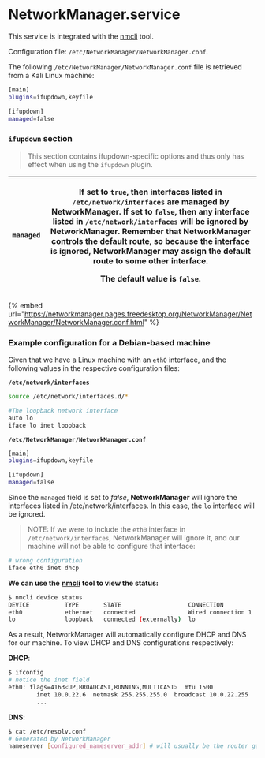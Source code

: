 # NetworkManager.service

This service is integrated with the [nmcli](https://jarrettgxz-sec.gitbook.io/networking-concepts/networking-tools/configuration-and-information/nmcli) tool.

Configuration file: `/etc/NetworkManager/NetworkManager.conf`.

The following `/etc/NetworkManager/NetworkManager.conf` file is retrieved from a Kali Linux machine:

```bash
[main]
plugins=ifupdown,keyfile

[ifupdown]
managed=false

```

### `ifupdown` section

> This section contains ifupdown-specific options and thus only has effect when using the `ifupdown` plugin.

| `managed` | <p>If set to <code>true</code>, then interfaces listed in <code>/etc/network/interfaces</code> are managed by NetworkManager. If set to <code>false</code>, then any interface listed in <code>/etc/network/interfaces</code> will be ignored by NetworkManager. Remember that NetworkManager controls the default route, so because the interface is ignored, NetworkManager may assign the default route to some other interface.</p><p>The default value is <code>false</code>.</p> |
| --------- | -------------------------------------------------------------------------------------------------------------------------------------------------------------------------------------------------------------------------------------------------------------------------------------------------------------------------------------------------------------------------------------------------------------------------------------------------------------------------------------- |

{% embed url="https://networkmanager.pages.freedesktop.org/NetworkManager/NetworkManager/NetworkManager.conf.html" %}

### Example configuration for a Debian-based machine

Given that we have a Linux machine with an `eth0` interface, and the following values in the respective configuration files:

**`/etc/network/interfaces`**

```bash
source /etc/network/interfaces.d/*

#The loopback network interface
auto lo
iface lo inet loopback
```

**`/etc/NetworkManager/NetworkManager.conf`**&#x20;

```bash
[main]
plugins=ifupdown,keyfile

[ifupdown]
managed=false
```

Since the `managed` field is set to _false_, **NetworkManager** will ignore the interfaces listed in /etc/network/interfaces. In this case, the `lo` interface will be ignored. &#x20;

> NOTE: If we were to include the `eth0` interface in `/etc/network/interfaces`, NetworkManager will ignore it, and our machine will not be able to configure that interface:

```bash
# wrong configuration
iface eth0 inet dhcp
```

**We can use the** [**nmcli**](https://jarrettgxz-sec.gitbook.io/networking-concepts/networking-tools/configuration-and-information/nmcli) **tool to view the status:**

```bash
$ nmcli device status
DEVICE          TYPE       STATE                   CONNECTION         
eth0            ethernet   connected               Wired connection 1   
lo              loopback   connected (externally)  lo      
```

As a result, NetworkManager will automatically configure DHCP and DNS for our machine. To view DHCP and DNS configurations respectively:

**DHCP**:

```bash
$ ifconfig
# notice the inet field 
eth0: flags=4163<UP,BROADCAST,RUNNING,MULTICAST>  mtu 1500
        inet 10.0.22.6  netmask 255.255.255.0  broadcast 10.0.22.255
        ...

```

**DNS**:

```bash
$ cat /etc/resolv.conf
# Generated by NetworkManager
nameserver [configured_nameserver_addr] # will usually be the router gateway or VPN DNS server

```
